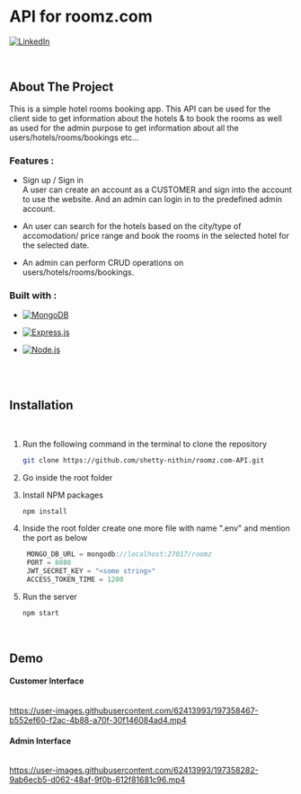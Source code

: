 # API for roomz.com

[![LinkedIn][linkedin-shield]][linkedin-url]

<br/>

## About The Project
This is a simple hotel rooms booking app. This API can be used for the client side to get information about the hotels & to book the rooms as well as used for the admin purpose to get information about all the users/hotels/rooms/bookings etc...
<br/>

### Features : 
* Sign up / Sign in
  <br/> A user can create an account as a CUSTOMER and sign into the account to use the website. And an admin can login in to the predefined admin account.

* An user can search for the hotels based on the city/type of accomodation/ price range and book the rooms in the selected hotel for the selected date.

* An admin can perform CRUD operations on users/hotels/rooms/bookings.

### Built with : 

* [![MongoDB][MongoDB]][MongoDB-url]

* [![Express.js][Express.js]][Express-url]

* [![Node.js][Node.js]][Node-url]
<br/>
<br/>

## Installation
<br/>

1. Run the following command in the terminal to clone the repository
   ```sh
   git clone https://github.com/shetty-nithin/roomz.com-API.git
   ```

2. Go inside the root folder

3. Install NPM packages
   ```
   npm install
   ```

4. Inside the root folder create one more file with name ".env" and mention the port as below
   ```javascript
    MONGO_DB_URL = mongodb://localhost:27017/roomz
    PORT = 8080
    JWT_SECRET_KEY = "<some string>"
    ACCESS_TOKEN_TIME = 1200
   ```

5. Run the server
   ```javascript
   npm start
   ```
<br/>

## Demo

#### Customer Interface <br/><br/>
https://user-images.githubusercontent.com/62413993/197358467-b552ef60-f2ac-4b88-a70f-30f146084ad4.mp4

#### Admin Interface <br/><br/>
https://user-images.githubusercontent.com/62413993/197358282-9ab6ecb5-d062-48af-9f0b-612f81681c96.mp4


<!-- MARKDOWN LINKS -->
[forks-shield]: https://img.shields.io/github/forks/github_username/repo_name.svg?style=for-the-badge
[forks-url]: https://github.com/github_username/repo_name/network/members

[issues-shield]: https://img.shields.io/github/issues/github_username/repo_name.svg?style=for-the-badge
[issues-url]: https://github.com/github_username/repo_name/issues


[linkedin-shield]: https://img.shields.io/badge/-LinkedIn-black.svg?style=for-the-badge&logo=linkedin&colorB=0072b1
[linkedin-url]: https://www.linkedin.com/in/shetty-nithin/

[MongoDB]: https://img.shields.io/badge/MongoDB-589636?style=for-the-badge&logo=mongodb&logoColor=white
[MongoDB-url]: https://www.mongodb.com/

[Node.js]: https://img.shields.io/badge/Node.js-215732?style=for-the-badge&logo=nodedotjs&logoColor=61DAFB
[Node-url]: https://nodejs.org/en/

[Express.js]: https://img.shields.io/badge/Express.js-D1D3D4?style=for-the-badge&logo=express&logoColor=4FC08D
[Express-url]: https://expressjs.com/
